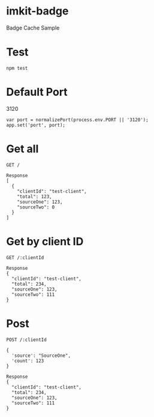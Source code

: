 # imkit-badge
Badge Cache Sample

# Test
```
npm test
```

# Default Port
3120
```
var port = normalizePort(process.env.PORT || '3120');
app.set('port', port);
```

# Get all
```
GET /

Response
[
  {
    "clientId": "test-client",
    "total": 123,
    "sourceOne": 123,
    "sourceTwo": 0
  }
]
```

# Get by client ID
```
GET /:clientId

Response
{
  "clientId": "test-client",
  "total": 234,
  "sourceOne": 123,
  "sourceTwo": 111
}
```

# Post
```
POST /:clientId

{
  'source': "SourceOne",
  'count': 123
}

Response
{
  "clientId": "test-client",
  "total": 234,
  "sourceOne": 123,
  "sourceTwo": 111
}
```
